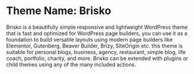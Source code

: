 # Theme Name: Brisko
Brisko is a beautifully simple responsive and lightweight WordPress theme that is fast and optimized for WordPress page builders, you can use it as a foundation to build versatile layouts using modern page builders like Elementor, Gutenberg, Beaver Builder, Brizy, SiteOrigin etc. this theme is suitable for personal blogs, business, agency, restaurant, simple blog, life coach, portfolio, charity, and more. Brisko can be extended with plugins or child themes using any of the many included actions.
